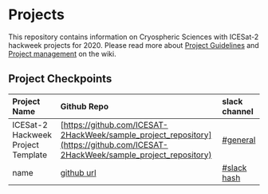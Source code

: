 # Projects
This repository contains information on Cryospheric Sciences with ICESat-2 hackweek projects for 2020.  Please read more about [Project Guidelines](https://icesat-2hackweek.github.io/wiki/project_guidelines.html) and [Project management](https://icesat-2hackweek.github.io/wiki/github_project_management.html) on the wiki.  

## Project Checkpoints

|Project Name | Github Repo | slack channel | 
|:--------|:------|:--------|
| ICESat-2 Hackweek Project Template | [https://github.com/ICESAT-2HackWeek/sample_project_repository](https://github.com/ICESAT-2HackWeek/sample_project_repository) | [#general](https://app.slack.com/client/TDPAXQSTD/CDQFBU571) |
| name | [github url](github_url) | [#slack hash](slack_url) |

